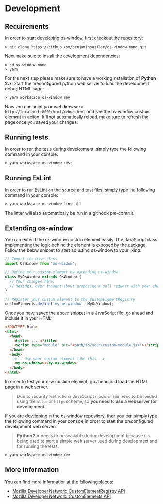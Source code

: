 # Development

## Requirements

In order to start developing os-window, first checkout the repository:
```shell
> git clone https://github.com/benjaminsattler/os-window-mono.git
```

Next make sure to install the development dependencies:
```shell
> cd os-window-mono
> yarn
```

For the next step please make sure to have a working installation of **Python 2.x**. Start the preconfigured python web server to load the development debug HTML page:

```shell
> yarn workspace os-window dev
```

Now you can point your web browser at `http://localhost:8000/html/debug.html` and see the os-window custom element in action. It'll not automatically reload, make sure to refresh the page once you saved your changes.
## Running tests

In order to run the tests during development, simply type the following command in your console:

```shell
> yarn workspace os-window test
```

## Running EsLint

In order to run EsLint on the source and test files, simply type the following command in your console:

```shell
> yarn workspace os-window lint-all
```

The linter will also automatically be run in a git hook pre-commit.

## Extending os-window

You can extend the os-window custom element easily. The JavaScript class implementing the logic behind the element is exposed by the package. Follow the below snippet to start adjusting os-window to your liking:

```javascript
// Import the base class
import OsWindow from 'os-window';

// Define your custom element by extending os-window
class MyOsWindow extends OsWindow {
  // Your changes here.
  // Besides, ever thought about proposing a pull request with your changes? ;)
}

// Register your custom element to the CustomElementRegistry
customElements.define('my-os-window', MyOsWindow);
```

Once you have saved the above snippet in a JavaScript file, go ahead and include it in your HTML:

```html
<!DOCTYPE html>
<html>
  <head>
    <title> ... </title>
    <script type="module" src="<path/to/your/custom-module.js>"></script>
  </head>
  <body>
    <!-- Use your custom element like this -->
    <my-os-window></my-os-window>
  </body>
</html>
```

In order to test your new custom element, go ahead and load the HTML page in a web server.

> Due to security restrictions JavaScript module files need to be loaded using the `http:` or `https` scheme, so **you need to use a webserver for development**

If you are developing in the os-window repository, then you can simply type the following command in your console in order to start the preconfigured development web server:

> **Python 2.x** needs to be available during development because it's being used to start a simple web server used during development and for running the tests.

```shell
> yarn workspace os-window dev
```

## More Information

You can find more information at the following places:

- [Mozilla Developer Network: CustomElementRegistry API](https://developer.mozilla.org/en-US/docs/Web/API/CustomElementRegistry)
- [Mozilla Developer Network: CustomElements API](https://developer.mozilla.org/en-US/docs/Web/API/Window/customElements)
